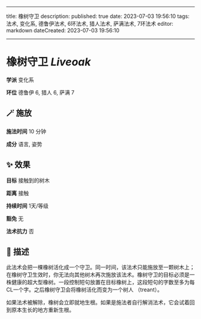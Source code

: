 
---
title: 橡树守卫
description: 
published: true
date: 2023-07-03 19:56:10
tags: 法术, 变化系, 德鲁伊法术, 6环法术, 猎人法术, 萨满法术, 7环法术
editor: markdown
dateCreated: 2023-07-03 19:56:10

---

# **橡树守卫** *Liveoak*

**学派** 变化系 

**环位** 德鲁伊 6, 猎人 6, 萨满 7

## 🪄 施放

**施法时间** 10 分钟

**成分** 语言, 姿势

## ✨ 效果 

**目标** 接触到的树木 

**距离** 接触  

**持续时间** 1天/等级 

**豁免** 无

**法术抗力** 否

## 📖 描述

此法术会把一棵橡树活化成一个守卫。同一时间，该法术只能施放至一颗树木上；在橡树守卫生效时，你无法向其他树木再次施放该法术。橡树守卫的目标必须是一株健康的超大型橡树。一段控制短句放置在目标橡树上，这段短句的字数至多为每CL一个字。之后橡树守卫会将橡树活化而变为一个树人 （treant）。

如果法术被解除，橡树会立即就地生根。如果是施法者自行解消法术，它会试着回到原本生长的地方重新生根。
    